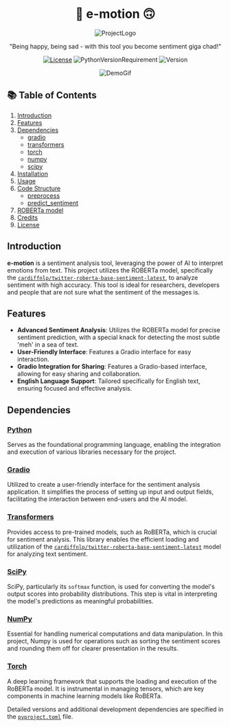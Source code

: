 <div align="center">

# :slightly_smiling_face: e-motion :upside_down_face:

![ProjectLogo](assets/e-motion_logo.png)

"Being happy, being sad - with this tool you become sentiment giga chad!"

[![License](https://img.shields.io/badge/License-MIT-black.svg?style=flat-square&color=171339)](LICENSE)
![PythonVersionRequirement](https://img.shields.io/badge/python-3.10+-blue.svg?style=flat-square&color=171339)
![Version](https://img.shields.io/badge/version-0.1.0-blue?style=flat-square&color=171339)


![DemoGif](assets/demo.gif)

</div>

## :books: Table of Contents

1. [Introduction](#introduction)
2. [Features](#features)
3. [Dependencies](#dependencies)
   - [gradio](#gradio)
   - [transformers](#transformers)
   - [torch](#torch)
   - [numpy](#numpy)
   - [scipy](#scipy)
4. [Installation](#installation)
5. [Usage](#usage)
6. [Code Structure](#code-structure)
   - [preprocess](#preprocess)
   - [predict_sentiment](#predict-sentiment)
7. [ROBERTa model](#roberta-model)
8. [Credits](#Credits)
9. [License](#license)

## Introduction

**e-motion** is a sentiment analysis tool, leveraging the power of AI to interpret emotions from text. This project utilizes the ROBERTa model, specifically the [`cardiffnlp/twitter-roberta-base-sentiment-latest`](https://huggingface.co/cardiffnlp/twitter-roberta-base-sentiment-latest), to analyze sentiment with high accuracy. This tool is ideal for researchers, developers and people that are not sure what the sentiment of the messages is.

## Features

- **Advanced Sentiment Analysis**: Utilizes the ROBERTa model for precise sentiment prediction, with a special knack for detecting the most subtle 'meh' in a sea of text.
- **User-Friendly Interface**: Features a Gradio interface for easy interaction.
- **Gradio Integration for Sharing**: Features a Gradio-based interface, allowing for easy sharing and collaboration.
- **English Language Support**: Tailored specifically for English text, ensuring focused and effective analysis.

## Dependencies

### [Python](https://www.python.org/)
Serves as the foundational programming language, enabling the integration and execution of various libraries necessary for the project.

### [Gradio](https://pypi.org/project/gradio/)
Utilized to create a user-friendly interface for the sentiment analysis application. It simplifies the process of setting up input and output fields, facilitating the interaction between end-users and the AI model.

### [Transformers](https://pypi.org/project/transformers/)
Provides access to pre-trained models, such as RoBERTa, which is crucial for sentiment analysis. This library enables the efficient loading and utilization of the [`cardiffnlp/twitter-roberta-base-sentiment-latest`](https://huggingface.co/cardiffnlp/twitter-roberta-base-sentiment-latest) model for analyzing text sentiment.

### [SciPy](https://pypi.org/project/SciPy/)
SciPy, particularly its `softmax` function, is used for converting the model's output scores into probability distributions. This step is vital in interpreting the model's predictions as meaningful probabilities.

### [NumPy](https://pypi.org/project/numpy/)
Essential for handling numerical computations and data manipulation. In this project, Numpy is used for operations such as sorting the sentiment scores and rounding them off for clearer presentation in the results.

### [Torch](https://pypi.org/project/torch/)
A deep learning framework that supports the loading and execution of the RoBERTa model. It is instrumental in managing tensors, which are key components in machine learning models like RoBERTa.

Detailed versions and additional development dependencies are specified in the [`pyproject.toml`](pyprojet.toml) file.